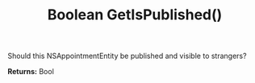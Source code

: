 ﻿---
uid: crmscript_ref_NSAppointmentEntity_GetIsPublished
title: Boolean GetIsPublished()
intellisense: NSAppointmentEntity.GetIsPublished
keywords: NSAppointmentEntity, GetIsPublished
so.topic: reference
---

Should this NSAppointmentEntity be published and visible to strangers?

**Returns:** Bool

